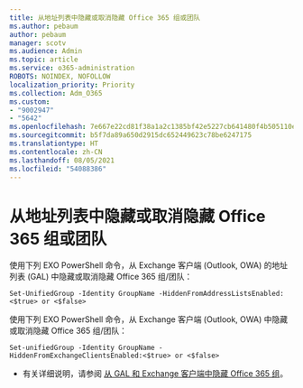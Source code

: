 ```yaml
---
title: 从地址列表中隐藏或取消隐藏 Office 365 组或团队
ms.author: pebaum
author: pebaum
manager: scotv
ms.audience: Admin
ms.topic: article
ms.service: o365-administration
ROBOTS: NOINDEX, NOFOLLOW
localization_priority: Priority
ms.collection: Adm_O365
ms.custom:
- "9002947"
- "5642"
ms.openlocfilehash: 7e667e22cd81f38a1a2c1385bf42e5227cb641480f4b505110ee7349a13f13a1
ms.sourcegitcommit: b5f7da89a650d2915dc652449623c78be6247175
ms.translationtype: HT
ms.contentlocale: zh-CN
ms.lasthandoff: 08/05/2021
ms.locfileid: "54088386"
---
```

# <a name="hide-or-un-hide-office-365-groups-or-teams-from-address-list"></a>从地址列表中隐藏或取消隐藏 Office 365 组或团队

使用下列 EXO PowerShell 命令，从 Exchange 客户端 (Outlook, OWA) 的地址列表 (GAL) 中隐藏或取消隐藏 Office 365 组/团队：

`
    Set-UnifiedGroup -Identity GroupName -HiddenFromAddressListsEnabled:<$true> or <$false>
`

使用下列 EXO PowerShell 命令，从 Exchange 客户端 (Outlook, OWA) 中隐藏或取消隐藏 Office 365 组/团队：

`
    Set-unifiedGroup -Identity GroupName -HiddenFromExchangeClientsEnabled:<$true> or <$false>
`

- 有关详细说明，请参阅 [从 GAL 和 Exchange 客户端中隐藏 Office 365 组](https://docs.microsoft.com/schooldatasync/hide-office-365-groups-from-the-gal)。

